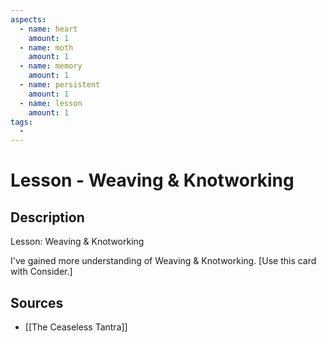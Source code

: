 ```yaml
---
aspects: 
  - name: heart
    amount: 1
  - name: moth
    amount: 1
  - name: memory
    amount: 1
  - name: persistent
    amount: 1
  - name: lesson
    amount: 1
tags:
  - 
---
```


# Lesson - Weaving & Knotworking

## Description
Lesson: Weaving & Knotworking

I've gained more understanding of Weaving & Knotworking. [Use this card with Consider.]
## Sources
- [[The Ceaseless Tantra]]